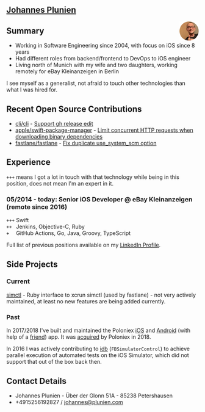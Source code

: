 ## [Johannes Plunien](mailto:johannes@plunien.com)

<div style="float: right"><img src="photo.png" width="50"/></div>

## Summary

- Working in Software Engineering since 2004, with focus on iOS since 8 years
- Had different roles from backend/frontend to DevOps to iOS engineer
- Living north of Munich with my wife and two daughters, working remotely for eBay Kleinanzeigen in Berlin

I see myself as a generalist, not afraid to touch other technologies than what I was hired for.

## Recent Open Source Contributions

* [cli/cli](https://github.com/cli/cli) - [Support gh release edit](https://github.com/cli/cli/pull/5422)
* [apple/swift-package-manager](github.com/apple/swift-package-manager) - [Limit concurrent HTTP requests when downloading binary dependencies](https://github.com/apple/swift-package-manager/pull/4017)
* [fastlane/fastlane](github.com/fastlane/fastlane) - [Fix duplicate use\_system\_scm option](https://github.com/fastlane/fastlane/pull/17957)

## Experience

`+++` means I got a lot in touch with that technology while being in this position, does not mean I'm an expert in it.

### 05/2014 - today: Senior iOS Developer @ eBay Kleinanzeigen (remote since 2016)
`+++` Swift  
`++ ` Jenkins, Objective-C, Ruby  
`+  ` GitHub Actions, Go, Java, Groovy, TypeScript

Full list of previous positions available on my [LinkedIn Profile](https://www.linkedin.com/in/jplunien/details/experience/).

## Side Projects

### Current
[simctl](https://github.com/plu/simctl) - Ruby interface to xcrun simctl (used by fastlane) - not very actively maintained, at least no new features are being added currently.

### Past
In 2017/2018 I've built and maintained the Poloniex [iOS](https://apps.apple.com/us/app/poloniex-crypto-exchange/id1234141021) and [Android](https://play.google.com/store/apps/details?id=com.plunien.poloniex&hl=en&gl=US) (with help of a [friend](https://github.com/CiprianU)) app. It was [acquired](https://www.circle.com/blog/announcing-the-official-poloniex-mobile-app) by Poloniex in 2018.

In 2016 I was actively contributing to [idb](https://github.com/facebook/idb/commits?author=plu) (`FBSimulatorControl`) to achieve parallel execution of automated tests on the iOS Simulator, which did not support that out of the box back then.

## Contact Details

- Johannes Plunien - Über der Glonn 51A - 85238 Petershausen
- +4915256192827 / johannes@plunien.com